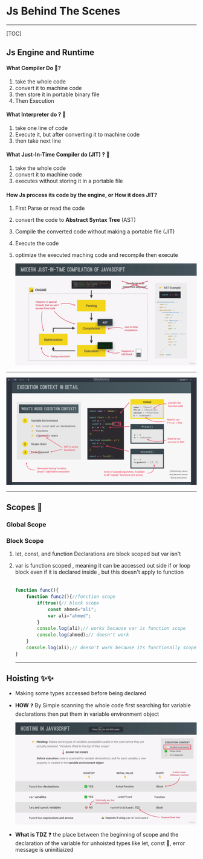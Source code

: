 # Js Behind The Scenes

---

[TOC]



## Js Engine and Runtime

#### What Compiler Do 🚀?

 1. take the whole code
 2. convert it to machine code
 3. then store it in portable binary file
 4. Then Execution



#### What Interpreter do ? 🚀

1. take one line of code
2. Execute it, but after converting it to machine code
3. then take next line 



#### What Just-In-Time Compiler do (JIT) ? 🚀

1. take the whole code
2. convert it to machine code
3. executes without storing it in a portable file



#### How Js process its code by the engine, or How it does JIT?

1. First Parse or read the code 

2. convert the code to **Abstract Syntax Tree** (AST)

3. Compile the converted code without making a portable file (JIT)

4. Execute the code

5. optimize the executed maching code and recompile then execute           

   <img src="How-JS-Is-Compiled.png" alt="img" style="zoom:50%;" />                           

---

![](WhatIsInsideExecutionContext.png)

---

## Scopes 🚀

### Global Scope

### Block Scope

1. let, const, and function Declarations are block scoped but var isn't

2. var is function scoped , meaning it can be accessed out side if or loop block even if it is declared inside , but this doesn't apply to function

   ```javascript
   
   function func(){
       function func2(){//function scope
           if(true){// block scope
               const ahmed="ali";
               var ali="ahmed";
           }
           console.log(ali);// works because var is function scope
           console.log(ahmed);// doesn't work
       }
       console.log(ali);// doesn't work because its functionally scoped
   }
   ```

   ---

## Hoisting ✨✨

* Making some types accessed before being declared 

* **HOW** ❓ By Simple scanning the whole code first searching for variable declarations then put them in variable environment object

  ![image-20230901145005085](HoistingVariables.png)

* **What is TDZ** ❓ the place between the beginning of scope and the declaration of the variable for unhoisted types like let, const 🚀, error message is uninitiaized

  
